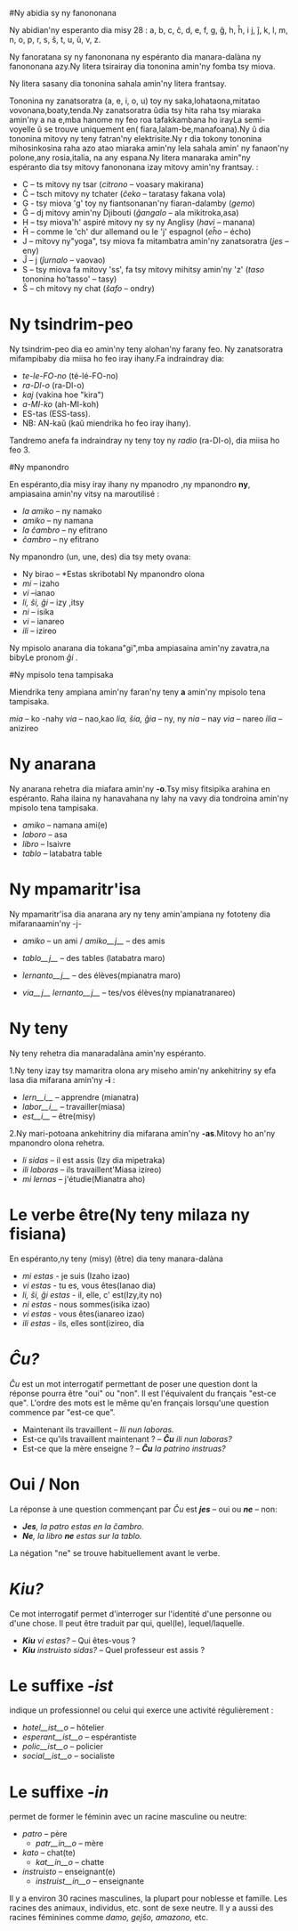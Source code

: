 #Ny abidia sy ny fanononana 

Ny abidian'ny esperanto dia misy 28 : a, b, c, ĉ, d, e, f, g, ĝ, h, ĥ, i j, ĵ, k, l, m, n, o, p, r, s, ŝ, t, u, ŭ, v, z.

Ny fanoratana sy ny fanononana ny espéranto dia manara-dalàna ny fanononana azy.Ny litera tsirairay dia tononina amin'ny fomba tsy miova.

Ny litera sasany dia tononina sahala amin'ny litera frantsay.  

Tononina ny zanatsoratra  (a, e, i, o, u) toy ny saka,lohataona,mitatao vovonana,boaty,tenda.Ny zanatsoratra ûdia tsy hita raha tsy miaraka amin'ny a na e,mba hanome ny feo roa tafakkambana ho irayLa semi-voyelle ŭ se trouve uniquement en( fiara,lalam-be,manafoana).Ny û dia tononina mitovy ny teny fatran'ny elektrisite.Ny r dia tokony tononina mihosinkosina raha azo atao miaraka amin'ny lela sahala amin' ny fanaon'ny polone,any rosia,italia, na any espana.Ny litera manaraka amin"ny espéranto dia tsy mitovy fanononana izay mitovy amin'ny frantsay. : 

- C – ts mitovy ny tsar (*citrono* – voasary makirana)
- Ĉ – tsch mitovy ny tchater (*ĉeko* – taratasy fakana vola)
- G - tsy miova 'g' toy ny fiantsonanan'ny fiaran-dalamby (*gemo*)
- Ĝ – dj mitovy amin'ny Djibouti (*ĝangalo* – ala mikitroka,asa)
- H – tsy miova'h' aspiré mitovy ny sy ny Anglisy (*havi* – manana)
- Ĥ – comme le 'ch' dur allemand ou le 'j' espagnol (*eĥo* – écho)
- J – mitovy ny"yoga", tsy miova fa mitambatra amin'ny zanatsoratra (*jes* – eny)
- Ĵ – j (*ĵurnalo* – vaovao)
- S – tsy miova fa mitovy 'ss', fa tsy mitovy mihitsy amin'ny 'z' (*taso* tononina ho'tasso' – tasy)
- Ŝ – ch mitovy ny chat (*ŝafo* – ondry)


# Ny tsindrim-peo

Ny tsindrim-peo dia eo amin'ny teny alohan'ny farany feo. Ny zanatsoratra mifampibaby dia miisa ho feo iray ihany.Fa indraindray dia: 
  
- *te-le-FO-no* (té-lé-FO-no)
- *ra-DI-o* (ra-DI-o)
- *kaj* (vakina hoe "kira")
- *a-MI-ko* (ah-MI-koh)
- ES-tas (ESS-tass).
- NB: AN-kaŭ (kaŭ miendrika ho feo iray ihany).

Tandremo anefa fa indraindray ny teny toy ny *radio* (ra-DI-o), dia miisa ho feo  3.

#Ny mpanondro 

En espéranto,dia misy iray ihany ny mpanodro ,ny mpanondro __ny__, ampiasaina amin'ny vitsy na maroutilisé  :

- *la amiko*  – ny namako
- *amiko* – ny namana
- *la ĉambro*  – ny efitrano
- *ĉambro*  – ny efitrano

Ny mpanondro (un, une, des) dia tsy mety ovana: 

- Ny birao – *Estas skribotabl
Ny mpanondro olona
- *mi*         – izaho         
- *vi*         –ianao    
- *li, ŝi, ĝi* – izy ,itsy    
- *ni*         – isika        
- *vi*         – ianareo        
- *ili*        – izireo  

Ny mpisolo anarana dia tokana"gi",mba ampiasaina amin'ny zavatra,na bibyLe pronom *ĝi* .

#Ny mpisolo tena tampisaka

Miendrika teny ampiana amin'ny faran'ny teny __a__ amin'ny mpisolo tena tampisaka.

*mia*     – ko -nahy
*via*     – nao,kao
*lia, ŝia, ĝia* – ny, ny
*nia*     – nay
*via*     – nareo
*ilia*    – anizireo

# Ny anarana

Ny anarana rehetra dia miafara amin'ny __-o__.Tsy misy fitsipika arahina en espéranto. Raha ilaina ny hanavahana ny lahy na  vavy dia tondroina amin'ny mpisolo tena tampisaka.

  - *amiko* – namana ami(e) 
  - *laboro* – asa
  - *libro* – lsaivre
  - *tablo* – latabatra table
  
# Ny mpamaritr'isa


Ny mpamaritr'isa dia anarana ary ny teny amin'ampiana ny fototeny dia mifaranaamin'ny -j-    
- *amiko* – un ami /  *amiko__j__* – des amis

- *tablo__j__* – des tables (latabatra maro)
- *lernanto__j__* – des élèves(mpianatra maro)
- *via__j__ lernanto__j__* – tes/vos élèves(ny mpianatranareo)

# Ny teny

Ny teny rehetra dia manaradalàna amin'ny  espéranto.

1.Ny teny izay tsy mamaritra olona ary miseho amin'ny ankehitriny sy efa lasa dia mifarana amin'ny __-i__ :

- *lern__i__* – apprendre (mianatra)
- *labor__i__* – travailler(miasa)
- *est__i__* – être(misy)
   
2.Ny mari-potoana ankehitriny dia mifarana amin'ny  __-as__.Mitovy ho an'ny mpanondro olona rehetra.

- *li sidas* – il est assis (Izy dia mipetraka)
- *ili laboras* – ils travaillent'Miasa izireo)
- *mi lernas* – j'étudie(Mianatra aho)
 
# Le verbe être(Ny teny  milaza ny fisiana)

En espéranto,ny teny (misy)  (être) dia teny manara-dalàna
- *mi estas*  - je suis (Izaho izao)
- *vi estas* - tu es, vous êtes(Ianao dia)
- *li, ŝi, ĝi estas* - il, elle, c' est(Izy,ity no)
- *ni estas* - nous sommes(isika izao)
- *vi estas* - vous êtes(ianareo izao)
- *ili estas* - ils, elles sont(izireo, dia

  
# *Ĉu?*

*Ĉu* est un mot interrogatif permettant de poser une question dont la réponse pourra être "oui" ou "non". Il est l'équivalent du français "est-ce que". L'ordre des mots est le même qu'en français lorsqu'une question commence par "est-ce que".

- Maintenant ils travaillent – *Ili nun laboras.*
- Est-ce qu'ils travaillent maintenant ? – *__Ĉu__ ili nun laboras?*
- Est-ce que la mère enseigne ? – *__Ĉu__ la patrino instruas?*

# Oui / Non

La réponse à une question commençant par *Ĉu* est *__jes__* – oui ou *__ne__* – non:

- *__Jes__, la patro estas en la ĉambro.*
- *__Ne__, la libro __ne__ estas sur la tablo.*

La négation "ne" se trouve habituellement avant le verbe.


# *Kiu?*

Ce mot interrogatif permet d'interroger sur l'identité d'une personne ou d'une chose. Il peut être traduit par qui, quel(le), lequel/laquelle.

- *__Kiu__ vi estas?* – Qui êtes-vous ?
- *__Kiu__ instruisto sidas?* – Quel professeur est assis ?

# Le suffixe *-ist*

indique un professionnel ou celui qui exerce une activité régulièrement :

- *hotel__ist__o* – hôtelier
- *esperant__ist__o* – espérantiste
- *polic__ist__o* – policier
- *social__ist__o* – socialiste

# Le suffixe *-in*

permet de former le féminin avec un racine masculine ou neutre:

- *patro* – père
    - *patr__in__o* – mère
- *kato* – chat(te)
    - *kat__in__o* – chatte
- *instruisto* – enseignant(e)
    - *instruist__in__o* – enseignante

Il y a environ 30 racines masculines, la plupart pour noblesse et famille. Les racines des animaux, individus, etc. sont de sexe neutre. Il y a aussi des racines féminines comme *damo, gejŝo, amazono,* etc.









